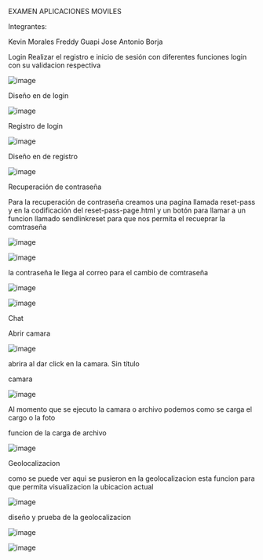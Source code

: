 EXAMEN APLICACIONES MOVILES

Integrantes: 

Kevin Morales
Freddy Guapi
Jose Antonio Borja

Login
Realizar el registro e inicio de sesión con diferentes funciones 
login con su validacion respectiva 

![image](https://user-images.githubusercontent.com/27876563/148617017-d2c4f2af-20a5-4a14-a25f-ac48c4c79b2f.png)

Diseño en de login

![image](https://user-images.githubusercontent.com/27876563/148616944-cdc77425-811c-4734-86b8-48688baa91d5.png)

Registro de login 

![image](https://user-images.githubusercontent.com/27876563/148617095-101655e3-74e9-478c-b7b3-f0b3d317ce71.png)

Diseño en de registro

![image](https://user-images.githubusercontent.com/27876563/148617054-c1f9df1c-1eb2-42f4-b4e4-7cf5c4579639.png)

Recuperación de contraseña

Para la recuperación de contraseña creamos una pagina llamada reset-pass y en la codificación del reset-pass-page.html  y un botón para llamar a un funcion llamado sendlinkreset
para que nos permita el recueprar la comtraseña

![image](https://user-images.githubusercontent.com/27876563/148617297-8dce349b-44bb-4148-9971-9c66c2d42854.png)

![image](https://user-images.githubusercontent.com/27876563/148617418-a5702ce7-49d5-45b4-b4c4-d7a378c814d7.png)

la contraseña le llega al correo para el cambio de comtraseña

![image](https://user-images.githubusercontent.com/27876563/148617669-720b9cdc-822c-4a44-b578-bdbbbafbbb25.png)

![image](https://user-images.githubusercontent.com/27876563/148617685-cde6acab-3d5d-4297-94a5-203dd4f89507.png)

Chat



Abrir camara 

![image](https://user-images.githubusercontent.com/27876563/148618028-054c2163-22fc-463f-8b5d-1f6e15c3fbaa.png)

abrira al dar click en la camara. Sin título

camara

![image](https://user-images.githubusercontent.com/27876563/148619395-94030e78-819f-48e9-8253-6a6fff14d3a4.png)

Al momento que se ejecuto la camara o archivo podemos  como se carga el cargo o la foto 

funcion de la carga de archivo

![image](https://user-images.githubusercontent.com/27876563/148618567-073ed5fa-b8ad-465b-b993-3a2fc74c52f9.png)

 

Geolocalizacion

como se puede ver aqui se pusieron en la geolocalizacion esta funcion para que permita visualizacion la ubicacion actual

![image](https://user-images.githubusercontent.com/27876563/148618117-7297b08a-6eb9-4887-abab-42c5832618b0.png)

diseño y prueba de la geolocalizacion

![image](https://user-images.githubusercontent.com/27876563/148618884-14b52cc8-86aa-4207-a494-b655e989a0e4.png)

![image](https://user-images.githubusercontent.com/27876563/148617862-937c4ee7-c86f-483f-b46a-143991c3133b.png)



